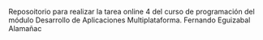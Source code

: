 Reposoitorio para realizar la tarea online 4 del curso de programación del módulo Desarrollo de Aplicaciones Multiplataforma.
Fernando Eguizabal Alamañac
